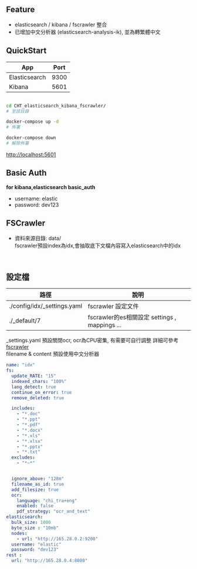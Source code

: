## Feature

- elasticsearch / kibana / fscrawler 整合
- 已增加中文分析器 (elasticsearch-analysis-ik), 並為轉繁體中文


## QuickStart

| App           | Port |
|---------------|------|
| Elasticsearch | 9300|
| Kibana        | 5601 |



```bash

cd CHT_elasticsearch_kibana_fscrawler/
# 至該目錄

docker-compose up -d
# 佈署

docker-compose down
# 解除佈署

```
[http://localhost:5601](http://localhost:5601)

## Basic Auth

**for kibana,elasticsearch basic_auth**

- username: elastic 
- password: dev123



## FSCrawler

- 資料來源目錄: data/  
fscrawler預設index為idx,會抽取底下文檔內容寫入elasticsearch中的idx



<br>

## 設定檔

|                         路徑 |                           說明 |
|-------------------------|-----------------------------|
|./config/idx/_settings.yaml |               fscrawler 設定文件 |
|   ./_default/7 |fscrawler的es相關設定 settings , mappings ... |

_settings.yaml 預設關閉ocr, ocr為CPU密集, 有需要可自行調整
詳細可參考 [fscrawler](https://fscrawler.readthedocs.io/en/latest/index.html)  
filename & content 預設使用中文分析器  
```yaml
name: "idx"
fs:
  update_RATE: "15"
  indexed_chars: "100%"
  lang_detect: true
  continue_on_error: true
  remove_deleted: true

  includes:
    - "*.doc"
    - "*.ppt"
    - "*.pdf"
    - "*.docx"
    - "*.xls"
    - "*.xlsx"
    - "*.pptx"
    - "*.txt"
  excludes:
    - "*~*"


  ignore_above: "128m"
  filename_as_id: true
  add_filesize: true
  ocr:
    language: "chi_tra+eng"
    enabled: false
    pdf_strategy: "ocr_and_text"
elasticsearch:
  bulk_size: 1000
  byte_size : "10mb"
  nodes:
    - url: "http://165.28.0.2:9200"
  username: "elastic"
  password: "dev123"
rest :
  url: "http://165.28.0.4:8080"
```


